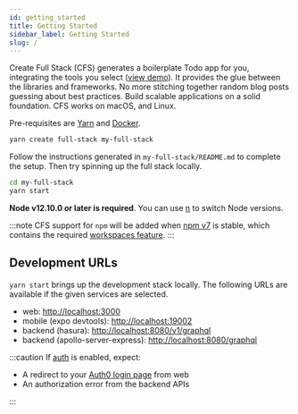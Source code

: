 ```yaml
---
id: getting_started
title: Getting Started
sidebar_label: Getting Started
slug: /
---
```


Create Full Stack (CFS) generates a boilerplate Todo app for you, integrating the tools you select ([view demo](http://demo-full-stack.com/)). It provides the glue between the libraries and frameworks. No more stitching together random blog posts guessing about best practices. Build scalable applications on a solid foundation. CFS works on macOS, and Linux.

Pre-requisites are [Yarn](https://yarnpkg.com/getting-started/install#global-install) and [Docker](https://docs.docker.com/get-docker/).

```bash
yarn create full-stack my-full-stack
```

Follow the instructions generated in `my-full-stack/README.md` to complete the setup. Then try spinning up the full stack locally.

```bash
cd my-full-stack
yarn start
```

**Node v12.10.0 or later is required**. You can use [n](https://github.com/tj/n) to switch Node versions.

:::note
CFS support for `npm` will be added when [npm v7](https://blog.npmjs.org/post/626173315965468672/npm-v7-series-beta-release-and-semver-major) is stable, which contains the required [workspaces feature](https://github.com/npm/rfcs/blob/latest/accepted/0026-workspaces.md).
:::

## Development URLs

`yarn start` brings up the development stack locally. The following URLs are available if the given services are selected.

- web: [http://localhost:3000](http://localhost:3000)
- mobile (expo devtools): [http://localhost:19002](http://localhost:19002)
- backend (hasura): [http://localhost:8080/v1/graphql](http://localhost:8080/v1/graphql)
- backend (apollo-server-express): [http://localhost:8080/graphql](http://localhost:8080/graphql)

:::caution
If [auth](/docs/auth) is enabled, expect:

- A redirect to your [Auth0 login page](https://auth0.com/docs/universal-login) from web
- An authorization error from the backend APIs

:::

